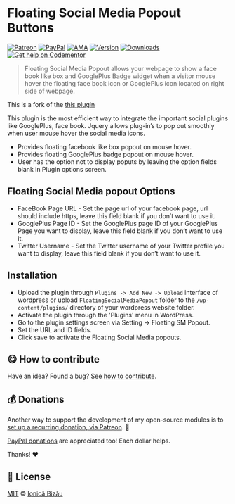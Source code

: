 
# Floating Social Media Popout Buttons

 [![Patreon](https://img.shields.io/badge/Support%20me%20on-Patreon-%23e6461a.svg)][patreon] [![PayPal](https://img.shields.io/badge/%24-paypal-f39c12.svg)][paypal-donations] [![AMA](https://img.shields.io/badge/ask%20me-anything-1abc9c.svg)](https://github.com/IonicaBizau/ama) [![Version](https://img.shields.io/npm/v/wp-floating-social.svg)](https://www.npmjs.com/package/wp-floating-social) [![Downloads](https://img.shields.io/npm/dt/wp-floating-social.svg)](https://www.npmjs.com/package/wp-floating-social) [![Get help on Codementor](https://cdn.codementor.io/badges/get_help_github.svg)](https://www.codementor.io/johnnyb?utm_source=github&utm_medium=button&utm_term=johnnyb&utm_campaign=github)

> Floating Social Media Popout allows your webpage to show a face book like box and GooglePlus Badge widget when a visitor mouse hover the floating face book icon or GooglePlus icon located on right side of webpage.


This is a fork of the [this plugin](http://www.reviewresults.in/reviewresults/post/2012/09/08/Floating-Social-Media-Popout-WordPress-Plugin.aspx)


This plugin is the most efficient way to integrate the important social plugins like GooglePlus, face book.  Jquery allows plug-in’s to pop out smoothly when user mouse hover the social media icons.


 - Provides floating facebook like box popout on mouse hover.
 - Provides floating GooglePlus badge popout on mouse hover.
 - User has the option not to display poputs by leaving the option fields blank in Plugin options screen.

## Floating Social Media popout Options

 - FaceBook Page URL - Set the page url of your facebook page, url should include https, leave this field blank if you don’t want to use it.
 - GooglePlus Page ID - Set the GooglePlus page ID of your GooglePlus Page you want to display, leave this field blank if you don’t want to use it.
 - Twitter Username - Set the Twitter username of your Twitter profile you want to display, leave this field blank if you don’t want to use it.

## Installation

 - Upload the plugin through `Plugins -> Add New -> Upload` interface of wordpress or upload `FloatingSocialMediaPopout` folder to the `/wp-content/plugins/` directory of your wordpress website folder.
 - Activate the plugin through the 'Plugins' menu in WordPress.
 - Go to the plugin settings screen via Setting -> Floating SM Popout.
 - Set the URL and ID fields.
 - Click save to activate the Floating Social Media popouts.


## :yum: How to contribute
Have an idea? Found a bug? See [how to contribute][contributing].


## :moneybag: Donations

Another way to support the development of my open-source modules is
to [set up a recurring donation, via Patreon][patreon]. :rocket:

[PayPal donations][paypal-donations] are appreciated too! Each dollar helps.

Thanks! :heart:


## :scroll: License

[MIT][license] © [Ionică Bizău][website]

[patreon]: https://www.patreon.com/ionicabizau
[paypal-donations]: https://www.paypal.com/cgi-bin/webscr?cmd=_s-xclick&hosted_button_id=RVXDDLKKLQRJW
[donate-now]: http://i.imgur.com/6cMbHOC.png

[license]: http://showalicense.com/?fullname=Ionic%C4%83%20Biz%C4%83u%20%3Cbizauionica%40gmail.com%3E%20(http%3A%2F%2Fionicabizau.net)&year=2013#license-mit
[website]: http://ionicabizau.net
[contributing]: /CONTRIBUTING.md
[docs]: /DOCUMENTATION.md
